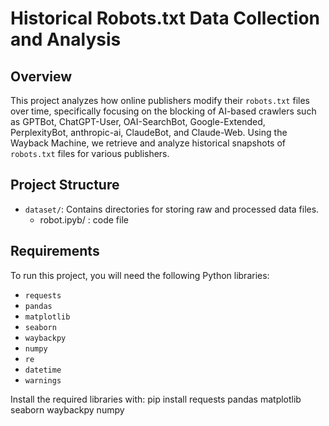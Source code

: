 # Historical Robots.txt Data Collection and Analysis

## Overview
This project analyzes how online publishers modify their `robots.txt` files over time, specifically focusing on the blocking of AI-based crawlers such as GPTBot, ChatGPT-User, OAI-SearchBot, Google-Extended, PerplexityBot, anthropic-ai, ClaudeBot, and Claude-Web. Using the Wayback Machine, we retrieve and analyze historical snapshots of `robots.txt` files for various publishers.

## Project Structure

- `dataset/`: Contains directories for storing raw and processed data files.
  - robot.ipyb/ : code file 
## Requirements

To run this project, you will need the following Python libraries:
- `requests`
- `pandas`
- `matplotlib`
- `seaborn`
- `waybackpy`
- `numpy`
- `re`
- `datetime`
- `warnings`

Install the required libraries with:
pip install requests pandas matplotlib seaborn waybackpy numpy

